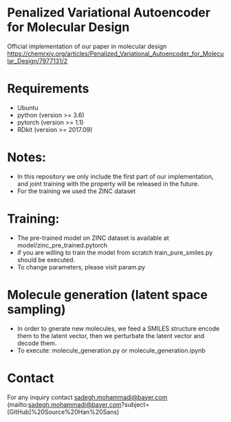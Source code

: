 # Penalized Variational Autoencoder for Molecular Design
Official implementation of our paper in molecular design https://chemrxiv.org/articles/Penalized_Variational_Autoencoder_for_Molecular_Design/7977131/2

# Requirements
- Ubuntu
- python (version >= 3.6)
- pytorch (version >= 1.1)
- RDkit (version >=  2017.09)

# Notes:
- In this repository we only include the first part of our implementation, and joint training with the property will be released in the future. 
- For the training we used the ZINC dataset

# Training:
- The pre-trained model on ZINC dataset is available at model/zinc_pre_trained.pytorch
- if you are willing to train the model from scratch train_pure_smiles.py should be executed.
- To change parameters, please visit param.py


# Molecule generation (latent space sampling)
- In order to gnerate new molecules, we feed a SMILES structure encode them to the latent vector, then we perturbate the latent vector and decode them.
- To execute: molecule_generation.py or molecule_generation.ipynb

# Contact
For any inquiry contact sadegh.mohammadi@bayer.com
(mailto:sadegh.mohammadi@bayer.com?subject=[GitHub]%20Source%20Han%20Sans)
